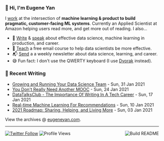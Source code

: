 ### 👋 Hi, I'm Eugene Yan

I [work](https://eugeneyan.com/about/) at the intersection of **machine learning & product to build pragmatic, customer-facing ML systems**. Currently an Applied Scientist at Amazon helping users read more, and get more out of reading. I also...

- 📝 [Write](https://eugeneyan.com/writing/) & [speak](https://eugeneyan.com/speaking/) about effective data science, machine learning in production, and career.
- 🧠 [Teach](https://eugeneyan.com/resources/) a free email course to help data scientists be more effective.
- 📬 [Send](https://eugeneyan.com/subscribe/) a a weekly newsletter about data science, learning, and career.
- 😅 Fun fact: I don't use the QWERTY keyboard (I use [Dvorak](https://en.wikipedia.org/wiki/Dvorak_keyboard_layout) instead).

### 📝 Recent Writing

<!-- writing starts -->
* [Growing and Running Your Data Science Team](https://eugeneyan.com//writing/data-science-teams/) - Sun, 31 Jan 2021
* [You Don't Really Need Another MOOC](https://eugeneyan.com//writing/you-dont-need-another-mooc/) - Sun, 24 Jan 2021
* [DataTalksClub - The Importance Of Writing In A Tech Career](https://eugeneyan.com//speaking/writing-for-a-tech-career/) - Sun, 17 Jan 2021
* [Real-time Machine Learning For Recommendations](https://eugeneyan.com//writing/real-time-recommendations/) - Sun, 10 Jan 2021
* [2021 Roadmap: Sharing, Helping, and Living More](https://eugeneyan.com//writing/2021-roadmap/) - Sun, 03 Jan 2021
<!-- writing ends -->

View the archives @ [eugeneyan.com](https://eugeneyan.com).

---
[![Twitter Follow](https://img.shields.io/twitter/follow/eugeneyan?label=Follow&style=social)](https://twitter.com/eugeneyan) ![Profile Views](https://gpvc.arturio.dev/eugeneyan)<a href="https://github.com/eugeneyan/eugeneyan/actions"><img src="https://github.com/eugeneyan/eugeneyan/workflows/Build%20README/badge.svg?branch=master" align="right" alt="Build README"></a>
